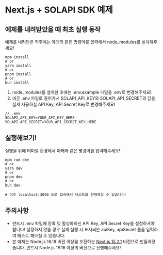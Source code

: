 # Next.js + SOLAPI SDK 예제

## 예제를 내려받았을 때 최초 실행 동작

예제를 내려받은 직후에는 아래와 같은 명령어를 입력해서 node_modules를 설치해주세요!

```shell
npm install
# or
yarn install
# or
pnpm install
# or
bun install
```

1. node_modules를 설치한 후에는 .env.example 파일을 .env로 변경해주세요!
2. 바꾼 .env 파일로 들어가서 SOLAPI_API_KEY와 SOLAPI_API_SECRET의 값을 실제 사용하실 API Key, API Secret Key로 변경해주세요!

```text
// .env
SOLAPI_API_KEY=YOUR_API_KEY_HERE
SOLAPI_API_SECRET=YOUR_API_SECRET_KEY_HERE
```

## 실행해보기!

실행을 위해 터미널 환경에서 아래와 같은 명령어를 입력해주세요!

```shell
npm run dev
# or
yarn dev
# or
pnpm dev
# or
bun dev

# 이후 localhost:3000 으로 접속해서 테스트를 진행하실 수 있습니다!
```
## 주의사항

* 반드시 .env 파일에 등록 및 활성화하신 API Key, API Secret Key를 설정하셔야 합니다! 설정하지 않을 경우 실제 실행 시 표시되는 apiKey, apiSecret 폼을 입력하여 테스트 해보실 수 있습니다.
* 본 예제는 Node.js 18.18 버전 이상을 호환하는 [Next.js 15.2.1](https://nextjs.org/docs/app/getting-started/installation) 버전으로 만들어졌습니다. 반드시 Node.js 18.18 이상의 버전으로 진행해주세요!  
